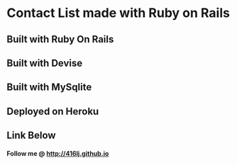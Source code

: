# Contact List made with Ruby on Rails 

## Built with Ruby On Rails
## Built with Devise
## Built with MySqlite
## Deployed on Heroku

## Link Below

#### Follow me @ http://416lj.github.io

